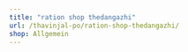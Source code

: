 ```yaml
---
title: "ration shop thedangazhi"
url: /thavinjal-po/ration-shop-thedangazhi/
shop: Allgemein
---
```

